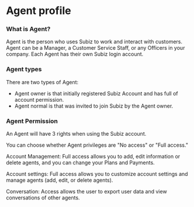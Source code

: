 # Agent profile

### What is Agent?

Agent is the person who uses Subiz to work and interact with customers. Agent can be a Manager, a Customer Service Staff, or any Officers in your company. Each Agent has their own Subiz login account.

### **Agent types**

There are two types of Agent:

* Agent owner is that initially registered Subiz Account and has full of account permission.
* Agent normal is that was invited to join Subiz by the Agent owner.

### **Agent Permission**

An Agent will have 3 rights when using the Subiz account.



You can choose whether Agent privileges are "No access" or "Full access."



Account Management: Full access allows you to add, edit information or delete agents, and you can change your Plans and Payments.



Account settings: Full access allows you to customize account settings and manage agents \(add, edit, or delete agents\).



Conversation: Access allows the user to export user data and view conversations of other agents.

